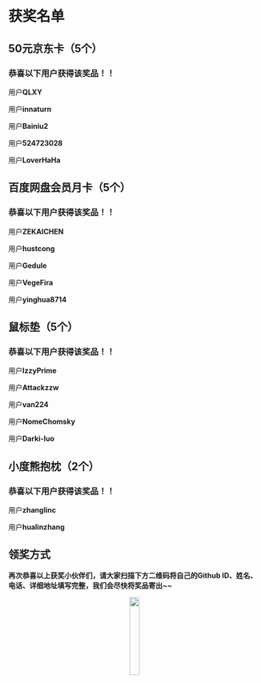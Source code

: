 
# 获奖名单

## 50元京东卡（5个）

### 恭喜以下用户获得该奖品！！

用户**QLXY**

用户**innaturn**

用户**Bainiu2**

用户**524723028**

用户**LoverHaHa**





## 百度网盘会员月卡（5个）

### 恭喜以下用户获得该奖品！！

用户**ZEKAICHEN**

用户**hustcong**

用户**Gedule**

用户**VegeFira**

用户**yinghua8714**





## 鼠标垫（5个）

### 恭喜以下用户获得该奖品！！

用户**IzzyPrime**

用户**Attackzzw**

用户**van224**

用户**NomeChomsky**

用户**Darki-luo**



## 小度熊抱枕（2个）

### 恭喜以下用户获得该奖品！！

用户**zhanglinc**

用户**hualinzhang**





## 领奖方式

**再次恭喜以上获奖小伙伴们，请大家扫描下方二维码将自己的Github ID、姓名、电话、详细地址填写完整，我们会尽快将奖品寄出~~**

<p align="center">
<img src="https://user-images.githubusercontent.com/75066115/102462196-6e943700-4084-11eb-99d9-1707b813a6e5.png" width="20%"/>
</p>




